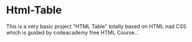 # Html-Table
This is a very basic project "HTML Table" totally based on HTML nad CSS which is guided by codeacademy free HTML Course..
